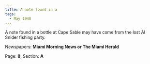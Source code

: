 ```yaml
---  
title: A note found in a  
tags:  
  - May 1948  
---  
```

  
A note found in a bottle at Cape Sable may have come from the lost Al Snider fishing party.  
  
Newspapers: **Miami Morning News or The Miami Herald**  
  
Page: **8**, Section: **A** 
